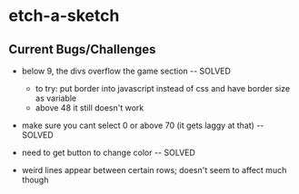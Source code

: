 # etch-a-sketch



## Current Bugs/Challenges

- below 9, the divs overflow the game section -- SOLVED
    - to try: put border into javascript instead of css and have border size as variable 
    - above 48 it still doesn't work

- make sure you cant select 0 or above 70 (it gets laggy at that) -- SOLVED

- need to get button to change color -- SOLVED

- weird lines appear between certain rows; doesn't seem to affect much though